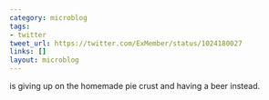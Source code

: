 ```yaml
---
category: microblog
tags:
- twitter
tweet_url: https://twitter.com/ExMember/status/1024180027
links: []
layout: microblog
---
```

is giving up on the homemade pie crust and having a beer instead.
